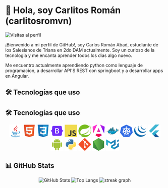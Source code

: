 # 👋 Hola, soy Carlitos Román (carlitosromvn)

![Visitas al perfil](https://komarev.com/ghpvc/?username=carlitosromvn&color=blue)

¡Bienvenido a mi perfil de GitHub!, soy Carlos Román Abad, estudiante de los Salesianos de Triana en 2do DAM actualmente.
Soy un curioso de la tecnologia y me encanta aprender todos los dias algo nuevo.

Me encuentro actualmente aprendiendo python como lenguaje de programacion, a desarrollar API'S REST con springboot y a desarrollar apps en Angular.



## 🛠 Tecnologías que uso
## 🛠 Tecnologías que uso

<p align="center">
  <img src="https://raw.githubusercontent.com/devicons/devicon/master/icons/java/java-original.svg" alt="Java" width="40" height="40"/>
  <img src="https://raw.githubusercontent.com/devicons/devicon/master/icons/html5/html5-original.svg" alt="HTML" width="40" height="40"/>
  <img src="https://raw.githubusercontent.com/devicons/devicon/master/icons/css3/css3-original.svg" alt="CSS" width="40" height="40"/>
  <img src="https://raw.githubusercontent.com/devicons/devicon/master/icons/bootstrap/bootstrap-plain.svg" alt="Bootstrap" width="40" height="40"/>
  <img src="https://raw.githubusercontent.com/devicons/devicon/master/icons/javascript/javascript-original.svg" alt="JavaScript" width="40" height="40"/>
  <img src="https://raw.githubusercontent.com/devicons/devicon/master/icons/spring/spring-original.svg" alt="Spring" width="40" height="40"/>
  <img src="https://raw.githubusercontent.com/devicons/devicon/master/icons/angular/angular-original.svg" alt="Angular" width="40" height="40"/> 
  <img src="https://raw.githubusercontent.com/devicons/devicon/master/icons/docker/docker-original.svg" alt="Docker" width="40" height="40"/>
  <img src="https://raw.githubusercontent.com/devicons/devicon/master/icons/kubernetes/kubernetes-plain.svg" alt="Kubernetes" width="40" height="40"/>
  <img src="https://raw.githubusercontent.com/devicons/devicon/master/icons/jquery/jquery-original.svg" alt="jQuery" width="40" height="40"/>
  <img src="https://raw.githubusercontent.com/devicons/devicon/master/icons/flutter/flutter-original.svg" alt="Flutter" width="40" height="40"/>
  <img src="https://raw.githubusercontent.com/devicons/devicon/master/icons/android/android-original.svg" alt="Android" width="40" height="40"/>
  <img src="https://raw.githubusercontent.com/devicons/devicon/master/icons/python/python-original.svg" alt="Python" width="40" height="40"/>
  <img src="https://raw.githubusercontent.com/devicons/devicon/master/icons/git/git-original.svg" alt="Git" width="40" height="40"/>
  <img src="https://raw.githubusercontent.com/devicons/devicon/master/icons/nodejs/nodejs-original.svg" alt="Node.js" width="40" height="40"/>
  <img src="https://raw.githubusercontent.com/devicons/devicon/master/icons/materialui/materialui-original.svg" alt="Angular Material" width="40" height="40"/>
</p>


## 📊 GitHub Stats
<p align="center">
  <img src="https://github-readme-stats.vercel.app/api?username=CarlosRomanAbad&show_icons=true&theme=radical" alt="GitHub Stats"/>
  <img src="https://github-readme-stats.vercel.app/api/top-langs/?username=CarlosRomanAbad&layout=compact&theme=radical" alt="Top Langs"/>
  <img src="https://streak-stats.demolab.com?user=CarlosRomanAbad&locale=en&mode=daily&theme=radical&hide_border=false&border_radius=5&order=3" height="220" alt="streak graph"  />

</p>
